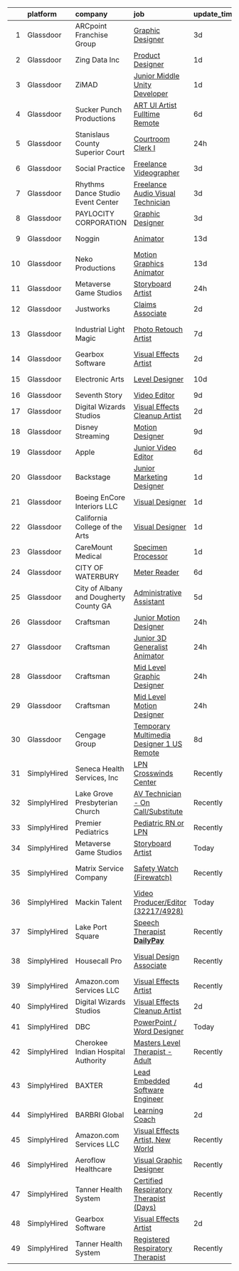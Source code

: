 

|    | platform    | company                                 | job                                                                                                                                                                                                                                                                                                          | update_time   | location               |
|---:|:------------|:----------------------------------------|:-------------------------------------------------------------------------------------------------------------------------------------------------------------------------------------------------------------------------------------------------------------------------------------------------------------|:--------------|:-----------------------|
|  1 | Glassdoor   | ARCpoint Franchise Group                | [Graphic Designer](https://www.glassdoor.com/partner/jobListing.htm?pos=113&ao=1136043&s=58&guid=000001826ccabba887e3aa1bbea597b6&src=GD_JOB_AD&t=SR&vt=w&ea=1&cs=1_78ca3337&cb=1659682602292&jobListingId=1008045474353&jrtk=3-0-1g9mcleubklu0801-1g9mcleutii0m800-bf201258f43d9d85-)                       | 3d            | Remote                 |
|  2 | Glassdoor   | Zing Data  Inc                          | [Product Designer](https://www.glassdoor.com/partner/jobListing.htm?pos=123&ao=1136043&s=58&guid=000001826ccabba887e3aa1bbea597b6&src=GD_JOB_AD&t=SR&vt=w&ea=1&cs=1_d9e1ee9b&cb=1659682602293&jobListingId=1008050350509&jrtk=3-0-1g9mcleubklu0801-1g9mcleutii0m800-e34adc33dfb270f4-)                       | 1d            | Remote                 |
|  3 | Glassdoor   | ZiMAD                                   | [Junior Middle Unity Developer](https://www.glassdoor.com/partner/jobListing.htm?pos=109&ao=1136043&s=58&guid=000001826ccabba887e3aa1bbea597b6&src=GD_JOB_AD&t=SR&vt=w&cs=1_38c1f292&cb=1659682602292&jobListingId=1008049667996&jrtk=3-0-1g9mcleubklu0801-1g9mcleutii0m800-c2445798004c4330-)               | 1d            | Remote                 |
|  4 | Glassdoor   | Sucker Punch Productions                | [ART  UI Artist  Fulltime Remote ](https://www.glassdoor.com/partner/jobListing.htm?pos=118&ao=1136043&s=58&guid=000001826ccabba887e3aa1bbea597b6&src=GD_JOB_AD&t=SR&vt=w&ea=1&cs=1_f073622d&cb=1659682602293&jobListingId=1008038469077&jrtk=3-0-1g9mcleubklu0801-1g9mcleutii0m800-c2fcca4d5011aef2-)       | 6d            | Remote                 |
|  5 | Glassdoor   | Stanislaus County Superior Court        | [Courtroom Clerk I](https://www.glassdoor.com/partner/jobListing.htm?pos=103&ao=1136043&s=58&guid=000001826ccabba887e3aa1bbea597b6&src=GD_JOB_AD&t=SR&vt=w&cs=1_cf7f1739&cb=1659682602291&jobListingId=1008052423542&jrtk=3-0-1g9mcleubklu0801-1g9mcleutii0m800-e41eac38af9632af-)                           | 24h           | Modesto, CA            |
|  6 | Glassdoor   | Social Practice                         | [Freelance Videographer](https://www.glassdoor.com/partner/jobListing.htm?pos=111&ao=1136043&s=58&guid=000001826ccabba887e3aa1bbea597b6&src=GD_JOB_AD&t=SR&vt=w&ea=1&cs=1_c54703fc&cb=1659682602292&jobListingId=1008044982263&jrtk=3-0-1g9mcleubklu0801-1g9mcleutii0m800-3bc11ecf07f0fbcd-)                 | 3d            | Corpus Christi, TX     |
|  7 | Glassdoor   | Rhythms Dance Studio   Event Center     | [Freelance Audio Visual Technician](https://www.glassdoor.com/partner/jobListing.htm?pos=114&ao=1136043&s=58&guid=000001826ccabba887e3aa1bbea597b6&src=GD_JOB_AD&t=SR&vt=w&ea=1&cs=1_2dae6565&cb=1659682602292&jobListingId=1008045628711&jrtk=3-0-1g9mcleubklu0801-1g9mcleutii0m800-5fbf955d04d99ee5-)      | 3d            | Las Vegas, NV          |
|  8 | Glassdoor   | PAYLOCITY CORPORATION                   | [Graphic Designer](https://www.glassdoor.com/partner/jobListing.htm?pos=125&ao=1136043&s=58&guid=000001826ccabba887e3aa1bbea597b6&src=GD_JOB_AD&t=SR&vt=w&ea=1&cs=1_fc7ec77f&cb=1659682602293&jobListingId=1008044817565&jrtk=3-0-1g9mcleubklu0801-1g9mcleutii0m800-9a79534481edeadd-)                       | 3d            | Remote                 |
|  9 | Glassdoor   | Noggin                                  | [Animator](https://www.glassdoor.com/partner/jobListing.htm?pos=115&ao=1136043&s=58&guid=000001826ccabba887e3aa1bbea597b6&src=GD_JOB_AD&t=SR&vt=w&cs=1_00ae9233&cb=1659682602292&jobListingId=1008023062417&jrtk=3-0-1g9mcleubklu0801-1g9mcleutii0m800-dd1abdc00489001e-)                                    | 13d           | New York, NY           |
| 10 | Glassdoor   | Neko Productions                        | [Motion Graphics Animator](https://www.glassdoor.com/partner/jobListing.htm?pos=124&ao=1136043&s=58&guid=000001826ccabba887e3aa1bbea597b6&src=GD_JOB_AD&t=SR&vt=w&ea=1&cs=1_114c1c7c&cb=1659682602293&jobListingId=1008023525077&jrtk=3-0-1g9mcleubklu0801-1g9mcleutii0m800-e70d8fd4158ff36d-)               | 13d           | Remote                 |
| 11 | Glassdoor   | Metaverse Game Studios                  | [Storyboard Artist](https://www.glassdoor.com/partner/jobListing.htm?pos=110&ao=1136043&s=58&guid=000001826ccabba887e3aa1bbea597b6&src=GD_JOB_AD&t=SR&vt=w&ea=1&cs=1_bef18f74&cb=1659682602292&jobListingId=1008054365470&jrtk=3-0-1g9mcleubklu0801-1g9mcleutii0m800-f1497150f3971ad6-)                      | 24h           | Remote                 |
| 12 | Glassdoor   | Justworks                               | [Claims Associate](https://www.glassdoor.com/partner/jobListing.htm?pos=128&ao=1136043&s=58&guid=000001826ccabba887e3aa1bbea597b6&src=GD_JOB_AD&t=SR&vt=w&ea=1&cs=1_8f3038e1&cb=1659682602294&jobListingId=1008047540429&jrtk=3-0-1g9mcleubklu0801-1g9mcleutii0m800-4fac05972a7fe436-)                       | 2d            | New York, NY           |
| 13 | Glassdoor   | Industrial Light   Magic                | [Photo Retouch Artist](https://www.glassdoor.com/partner/jobListing.htm?pos=129&ao=1136043&s=58&guid=000001826ccabba887e3aa1bbea597b6&src=GD_JOB_AD&t=SR&vt=w&cs=1_bcc09e2d&cb=1659682602295&jobListingId=1008035381220&jrtk=3-0-1g9mcleubklu0801-1g9mcleutii0m800-baf3904bdcc0408d-)                        | 7d            | San Francisco, CA      |
| 14 | Glassdoor   | Gearbox Software                        | [Visual Effects Artist](https://www.glassdoor.com/partner/jobListing.htm?pos=102&ao=1136043&s=58&guid=000001826ccabba887e3aa1bbea597b6&src=GD_JOB_AD&t=SR&vt=w&ea=1&cs=1_a78bf111&cb=1659682602291&jobListingId=1008046736249&jrtk=3-0-1g9mcleubklu0801-1g9mcleutii0m800-e2dbd4b4cea587a5-)                  | 2d            | Frisco, TX             |
| 15 | Glassdoor   | Electronic Arts                         | [Level Designer](https://www.glassdoor.com/partner/jobListing.htm?pos=121&ao=1136043&s=58&guid=000001826ccabba887e3aa1bbea597b6&src=GD_JOB_AD&t=SR&vt=w&cs=1_137581d9&cb=1659682602293&jobListingId=1008028589176&jrtk=3-0-1g9mcleubklu0801-1g9mcleutii0m800-cbab5bd7585e9125-)                              | 10d           | Marina del Rey, CA     |
| 16 | Glassdoor   | Seventh Story                           | [Video Editor](https://www.glassdoor.com/partner/jobListing.htm?pos=112&ao=1136043&s=58&guid=000001826ccabba887e3aa1bbea597b6&src=GD_JOB_AD&t=SR&vt=w&ea=1&cs=1_184afebc&cb=1659682602292&jobListingId=1008030759431&jrtk=3-0-1g9mcleubklu0801-1g9mcleutii0m800-8c0d2444396d1f25-)                           | 9d            | Remote                 |
| 17 | Glassdoor   | Digital Wizards Studios                 | [Visual Effects Cleanup Artist](https://www.glassdoor.com/partner/jobListing.htm?pos=101&ao=1136043&s=58&guid=000001826ccabba887e3aa1bbea597b6&src=GD_JOB_AD&t=SR&vt=w&ea=1&cs=1_b9a06426&cb=1659682602291&jobListingId=1008047312634&jrtk=3-0-1g9mcleubklu0801-1g9mcleutii0m800-ee6cf7d9fba83118-)          | 2d            | Remote                 |
| 18 | Glassdoor   | Disney Streaming                        | [Motion Designer](https://www.glassdoor.com/partner/jobListing.htm?pos=126&ao=1136043&s=58&guid=000001826ccabba887e3aa1bbea597b6&src=GD_JOB_AD&t=SR&vt=w&cs=1_598f8e60&cb=1659682602293&jobListingId=1008030380737&jrtk=3-0-1g9mcleubklu0801-1g9mcleutii0m800-ebe4f76880ff5351-)                             | 9d            | New York, NY           |
| 19 | Glassdoor   | Apple                                   | [Junior Video Editor](https://www.glassdoor.com/partner/jobListing.htm?pos=122&ao=1136043&s=58&guid=000001826ccabba887e3aa1bbea597b6&src=GD_JOB_AD&t=SR&vt=w&cs=1_20f722dc&cb=1659682602293&jobListingId=1008037609326&jrtk=3-0-1g9mcleubklu0801-1g9mcleutii0m800-a769a777b49e34ae-)                         | 6d            | Cupertino, CA          |
| 20 | Glassdoor   | Backstage                               | [Junior Marketing Designer](https://www.glassdoor.com/partner/jobListing.htm?pos=107&ao=1136043&s=58&guid=000001826ccabba887e3aa1bbea597b6&src=GD_JOB_AD&t=SR&vt=w&cs=1_a868234d&cb=1659682602292&jobListingId=1008050720140&jrtk=3-0-1g9mcleubklu0801-1g9mcleutii0m800-597fe3d74639a284-)                   | 1d            | Remote                 |
| 21 | Glassdoor   | Boeing EnCore Interiors  LLC            | [Visual Designer](https://www.glassdoor.com/partner/jobListing.htm?pos=119&ao=1136043&s=58&guid=000001826ccabba887e3aa1bbea597b6&src=GD_JOB_AD&t=SR&vt=w&cs=1_748c7cbc&cb=1659682602293&jobListingId=1008049528886&jrtk=3-0-1g9mcleubklu0801-1g9mcleutii0m800-ac31b3b6ebbdbe78-)                             | 1d            | Huntington Beach, CA   |
| 22 | Glassdoor   | California College of the Arts          | [Visual Designer](https://www.glassdoor.com/partner/jobListing.htm?pos=105&ao=1136043&s=58&guid=000001826ccabba887e3aa1bbea597b6&src=GD_JOB_AD&t=SR&vt=w&cs=1_5e1718e3&cb=1659682602291&jobListingId=1008051726285&jrtk=3-0-1g9mcleubklu0801-1g9mcleutii0m800-80ae9035f0a45312-)                             | 1d            | San Francisco, CA      |
| 23 | Glassdoor   | CareMount Medical                       | [Specimen Processor](https://www.glassdoor.com/partner/jobListing.htm?pos=127&ao=1136043&s=58&guid=000001826ccabba887e3aa1bbea597b6&src=GD_JOB_AD&t=SR&vt=w&ea=1&cs=1_164cdf7b&cb=1659682602293&jobListingId=1008051321207&jrtk=3-0-1g9mcleubklu0801-1g9mcleutii0m800-ff3d4a6cdda4afcd-)                     | 1d            | Mount Kisco, NY        |
| 24 | Glassdoor   | CITY OF WATERBURY                       | [Meter Reader](https://www.glassdoor.com/partner/jobListing.htm?pos=116&ao=1136043&s=58&guid=000001826ccabba887e3aa1bbea597b6&src=GD_JOB_AD&t=SR&vt=w&ea=1&cs=1_e524b65e&cb=1659682602292&jobListingId=1008038167340&jrtk=3-0-1g9mcleubklu0801-1g9mcleutii0m800-57be8b3c36c38d78-)                           | 6d            | Waterbury, CT          |
| 25 | Glassdoor   | City of Albany and Dougherty County  GA | [Administrative Assistant](https://www.glassdoor.com/partner/jobListing.htm?pos=130&ao=1136043&s=58&guid=000001826ccabba887e3aa1bbea597b6&src=GD_JOB_AD&t=SR&vt=w&cs=1_c3e9c474&cb=1659682602296&jobListingId=1008039378213&jrtk=3-0-1g9mcleubklu0801-1g9mcleutii0m800-97a25100d733f0bb-)                    | 5d            | Albany, GA             |
| 26 | Glassdoor   | Craftsman                               | [Junior Motion Designer](https://www.glassdoor.com/partner/jobListing.htm?pos=104&ao=1136043&s=58&guid=000001826ccabba887e3aa1bbea597b6&src=GD_JOB_AD&t=SR&vt=w&ea=1&cs=1_56ea6077&cb=1659682602291&jobListingId=1008054667411&jrtk=3-0-1g9mcleubklu0801-1g9mcleutii0m800-a7c2c048ea014f50-)                 | 24h           | Remote                 |
| 27 | Glassdoor   | Craftsman                               | [Junior 3D Generalist Animator](https://www.glassdoor.com/partner/jobListing.htm?pos=106&ao=1136043&s=58&guid=000001826ccabba887e3aa1bbea597b6&src=GD_JOB_AD&t=SR&vt=w&ea=1&cs=1_53880cc4&cb=1659682602292&jobListingId=1008054667452&jrtk=3-0-1g9mcleubklu0801-1g9mcleutii0m800-85ef2e8c8ec547db-)          | 24h           | Remote                 |
| 28 | Glassdoor   | Craftsman                               | [Mid Level Graphic Designer](https://www.glassdoor.com/partner/jobListing.htm?pos=120&ao=1136043&s=58&guid=000001826ccabba887e3aa1bbea597b6&src=GD_JOB_AD&t=SR&vt=w&ea=1&cs=1_a6815086&cb=1659682602293&jobListingId=1008052741092&jrtk=3-0-1g9mcleubklu0801-1g9mcleutii0m800-b42fe41bed8fd787-)             | 24h           | Remote                 |
| 29 | Glassdoor   | Craftsman                               | [Mid Level Motion Designer](https://www.glassdoor.com/partner/jobListing.htm?pos=117&ao=1136043&s=58&guid=000001826ccabba887e3aa1bbea597b6&src=GD_JOB_AD&t=SR&vt=w&ea=1&cs=1_ec1f5309&cb=1659682602293&jobListingId=1008054667451&jrtk=3-0-1g9mcleubklu0801-1g9mcleutii0m800-e50314324deb917b-)              | 24h           | Remote                 |
| 30 | Glassdoor   | Cengage Group                           | [Temporary Multimedia Designer 1   US Remote](https://www.glassdoor.com/partner/jobListing.htm?pos=108&ao=1136043&s=58&guid=000001826ccabba887e3aa1bbea597b6&src=GD_JOB_AD&t=SR&vt=w&cs=1_6a102cb0&cb=1659682602292&jobListingId=1008032861874&jrtk=3-0-1g9mcleubklu0801-1g9mcleutii0m800-2f1204d576fc93f8-) | 8d            | Temecula, CA           |
| 31 | SimplyHired | Seneca Health Services, Inc             | [LPN Crosswinds Center](https://www.simplyhired.com/job/Rylk2uVJw23oEBLoIQ4cqs43Yll4-e6xT4YZa4Ta8WAirr1kJgT3RA?q=visual+effects)                                                                                                                                                                             | Recently      | Maxwelton, WV          |
| 32 | SimplyHired | Lake Grove Presbyterian Church          | [AV Technician - On Call/Substitute](https://www.simplyhired.com/job/tb9Lp_96v5nuqnhe0ZYtbeKN6hRlb-jVRHz1dLdsFAKeVM_Axvfv9Q?q=visual+effects)                                                                                                                                                                | Recently      | Lake Oswego, OR        |
| 33 | SimplyHired | Premier Pediatrics                      | [Pediatric RN or LPN](https://www.simplyhired.com/job/hiZO_C2LGc0zns5u0CW-LLnu5Swqdiw0NjSlTtVu9s4UcT5aPRZe1g?q=visual+effects)                                                                                                                                                                               | Recently      | Overland Park, KS      |
| 34 | SimplyHired | Metaverse Game Studios                  | [Storyboard Artist](https://www.simplyhired.com/job/2up0DvjFBFE13eqrwnbTBlnfl9o4EJC7pAklk9eEs54oin-JQh7IvA?q=visual+effects)                                                                                                                                                                                 | Today         | Remote                 |
| 35 | SimplyHired | Matrix Service Company                  | [Safety Watch (Firewatch)](https://www.simplyhired.com/job/pyNlD3KN0xyTxBjr7mRk2aiNH7ZsE7OEULMgoHX_k-OZlRgVsdNJQw?q=visual+effects)                                                                                                                                                                          | Recently      | Tulsa, OK +1 location  |
| 36 | SimplyHired | Mackin Talent                           | [Video Producer/Editor (32217/4928)](https://www.simplyhired.com/job/s-o9DP-jRUrAsTLXyTnsNgRErtzQaO7KHivdvUMTC99w7C7xGQ_elw?q=visual+effects)                                                                                                                                                                | Today         | Menlo Park, CA         |
| 37 | SimplyHired | Lake Port Square                        | [Speech Therapist **DailyPay**](https://www.simplyhired.com/job/UnbmGA5ask0d3rqUECA3Vus0b1qHb1rsdbo-W4HeVzi_DQ2TQoAJ7Q?q=visual+effects)                                                                                                                                                                     | Recently      | Leesburg, FL           |
| 38 | SimplyHired | Housecall Pro                           | [Visual Design Associate](https://www.simplyhired.com/job/bVWH2QLsb94rfqSg4lyIiA1hYjeUUNUk8s-VdqAQMwxoiuiGgm1lSA?q=visual+effects)                                                                                                                                                                           | Recently      | Denver, CO +1 location |
| 39 | SimplyHired | Amazon.com Services LLC                 | [Visual Effects Artist](https://www.simplyhired.com/job/1CW6xCHxbS_3Fw-1k61jGNNV4gD5b4FwP-VVa-9I7gj9S9OY3KkCWA?q=visual+effects)                                                                                                                                                                             | Recently      | Irvine, CA             |
| 40 | SimplyHired | Digital Wizards Studios                 | [Visual Effects Cleanup Artist](https://www.simplyhired.com/job/kkqZXaOG1mVYi_8_TZsl5EWZe3RnXtgf1yRDCdM8gE9RydYvJlysrA?q=visual+effects)                                                                                                                                                                     | 2d            | Remote                 |
| 41 | SimplyHired | DBC                                     | [PowerPoint / Word Designer](https://www.simplyhired.com/job/d58xdI3dPlZ6ln2HKJTx6noLQKV88vPHT7P1qKYFJI3H1QjVfGbszw?q=visual+effects)                                                                                                                                                                        | Today         | Remote                 |
| 42 | SimplyHired | Cherokee Indian Hospital Authority      | [Masters Level Therapist - Adult](https://www.simplyhired.com/job/Zb1f9ndDfCV9DwGpRQtBDaD502p99LL1Fuxm0qJ1PxK8iNIQhLI8UA?q=visual+effects)                                                                                                                                                                   | Recently      | Cherokee, NC           |
| 43 | SimplyHired | BAXTER                                  | [Lead Embedded Software Engineer](https://www.simplyhired.com/job/wTyJeM3sB9MMDDWqNiQDYIc4ky0M7nrcBknKZ_NpU01fTs-iUdS__Q?q=visual+effects)                                                                                                                                                                   | 4d            | Cary, NC               |
| 44 | SimplyHired | BARBRI Global                           | [Learning Coach](https://www.simplyhired.com/job/7qmwF5kB4S6J8bfkvQPri9nBLIsmMXkzmjhGhjgvY3waxF0QVP4JMw?q=visual+effects)                                                                                                                                                                                    | 2d            | Dallas, TX             |
| 45 | SimplyHired | Amazon.com Services LLC                 | [Visual Effects Artist, New World](https://www.simplyhired.com/job/4BJo0R9T530DTSofKYZQohrov30vely8S6uECdFlj_nPGfgm8Llssg?q=visual+effects)                                                                                                                                                                  | Recently      | Seattle, WA            |
| 46 | SimplyHired | Aeroflow Healthcare                     | [Visual Graphic Designer](https://www.simplyhired.com/job/DNxsnDIH3BDIfFGj1HG-dpGhqPwnbi-y4urc66FnAEy_x7vv8c9UOQ?q=visual+effects)                                                                                                                                                                           | Recently      | Asheville, NC          |
| 47 | SimplyHired | Tanner Health System                    | [Certified Respiratory Therapist (Days)](https://www.simplyhired.com/job/gZH-82HFMCZ0kJ7OyuZgA1FCP4R_kRiKhgWhbEJ-n110T5B9ClXvug?q=visual+effects)                                                                                                                                                            | Recently      | Carrollton, GA         |
| 48 | SimplyHired | Gearbox Software                        | [Visual Effects Artist](https://www.simplyhired.com/job/FN3K3PL-YTPqAFAwnDc6JeiELfVX6pZ_i9hWAMhuf6kPhSfSOwz_OA?q=visual+effects)                                                                                                                                                                             | 2d            | Frisco, TX             |
| 49 | SimplyHired | Tanner Health System                    | [Registered Respiratory Therapist](https://www.simplyhired.com/job/FrTellWSwOzrLMvKdLM5elB6ygX6uYxemcGtYUPfe_X45P_qfgIbOQ?q=visual+effects)                                                                                                                                                                  | Recently      | Villa Rica, GA         |